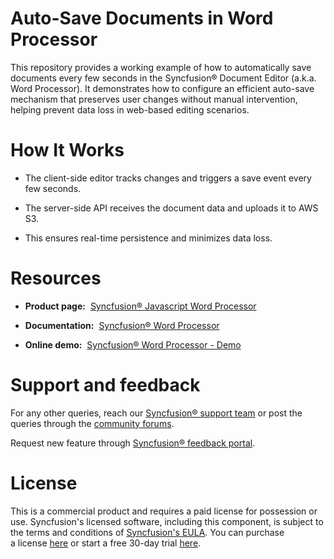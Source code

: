 # Auto\-Save Documents in Word Processor 

This repository provides a working example of how to automatically save documents every few seconds in the Syncfusion® Document Editor (a.k.a. Word Processor). It demonstrates how to configure an efficient auto\-save mechanism that preserves user changes without manual intervention, helping prevent data loss in web\-based editing scenarios. 


# How It Works 


- The client\-side editor tracks changes and triggers a save event every few seconds. 

- The server\-side API receives the document data and uploads it to AWS S3. 

- This ensures real\-time persistence and minimizes data loss.

# Resources 

- **Product page:**  [Syncfusion® Javascript Word Processor](https://www.syncfusion.com/javascript-ui-controls/js-docx-editor) 

- **Documentation:**  [Syncfusion® Word Processor](https://help.syncfusion.com/document-processing/word/word-processor/javascript-es5/overview) 

- **Online demo:**  [Syncfusion® Word Processor - Demo](https://ej2.syncfusion.com/demos/) 

# Support and feedback 

For any other queries, reach our [Syncfusion® support team](https://support.syncfusion.com/?utm_source=github&utm_medium=listing&utm_campaign=github-github-documenteditor-examples) or post the queries through the [community forums](https://www.syncfusion.com/forums?utm_source=github&utm_medium=listing&utm_campaign=github-github-documenteditor-examples). 

Request new feature through [Syncfusion® feedback portal](https://www.syncfusion.com/feedback?utm_source=github&utm_medium=listing&utm_campaign=github-github-documenteditor-examples). 

# License 

This is a commercial product and requires a paid license for possession or use. Syncfusion's licensed software, including this component, is subject to the terms and conditions of [Syncfusion's EULA](https://www.syncfusion.com/license/studio/22.2.5/syncfusion_essential_studio_eula.pdf?utm_source=github&utm_medium=listing&utm_campaign=github-github-documenteditor-examples). You can purchase a license [here](https://www.syncfusion.com/sales/products?utm_source=github&utm_medium=listing&utm_campaign=github-github-documenteditor-examples) or start a free 30\-day trial [here](https://www.syncfusion.com/account/manage-trials/start-trials?utm_source=github&utm_medium=listing&utm_campaign=github-github-documenteditor-examples). 

